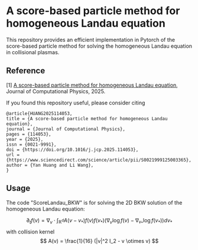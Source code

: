 # A score-based particle method for homogeneous Landau equation

This repository provides an efficient implementation in Pytorch of the score-based particle method for solving the homogeneous Landau equation in collisional plasmas.

## Reference
[1] [A score-based particle method for homogeneous Landau equation](https://doi.org/10.1016/j.jcp.2025.114053), Journal of Computational Physics, 2025. 

If you found this repository useful, please consider citing

```
@article{HUANG2025114053,
title = {A score-based particle method for homogeneous Landau equation},
journal = {Journal of Computational Physics},
pages = {114053},
year = {2025},
issn = {0021-9991},
doi = {https://doi.org/10.1016/j.jcp.2025.114053},
url = {https://www.sciencedirect.com/science/article/pii/S0021999125003365},
author = {Yan Huang and Li Wang},
}
```

## Usage
The code "ScoreLandau_BKW" is for solving the 2D BKW solution of the homogeneous Landau equation:

$$
\partial_t f(v) = \nabla_v \cdot \int_{\mathbb{R}^d} A(v-v_* ) f(v) f(v_* ) (\nabla_v \log f(v) - \nabla_{v_* } \log f(v_* ) ) dv_*
$$
with collision kernel
$$
A(v) = \frac{1}{16} (|v|^2 I_2 - v \otimes v)
$$
